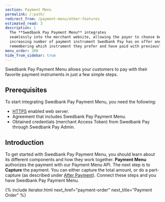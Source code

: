 ```yaml
---
section: Payment Menu
permalink: /:path/
redirect_from: /payment-menu/other-features
estimated_read: 3
description: |
  The **Swedbank Pay Payment Menu** integrates
  seamlessly into the merchant website, allowing the payer to choose between the
  increasing number of payment instrument Swedbank Pay has on offer and
  remembering which instrument they prefer and have paid with previously.
menu_order: 200
hide_from_sidebar: true
---
```


Swedbank Pay Payment Menu allows your customers to pay with their favorite payment
instruments in just a few simple steps.

## Prerequisites

To start integrating Swedbank Pay Payment Menu, you need the following:

*   [HTTPS][https] enabled web server.
*   Agreement that includes Swedbank Pay Payment Menu.
*   Obtained credentials (merchant Access Token) from Swedbank Pay through
    Swedbank Pay Admin.

## Introduction

To get started with Swedbank Pay Payment Menu, you should learn about its different
components and how they work together. **Payment Menu** authorizes the
payment with our Payment Menu API. The next step is to **Capture** the payment.
You can either capture the total amount, or do a part-capture (as described
under [After Payment][after-payment-capture]). Connect these steps and you have
Swedbank Pay Payment Menu.

{% include iterator.html next_href="payment-order"
                         next_title="Payment Order" %}

[after-payment-capture]: /payment-menu/capture
[https]: /introduction#connection-and-protocol
